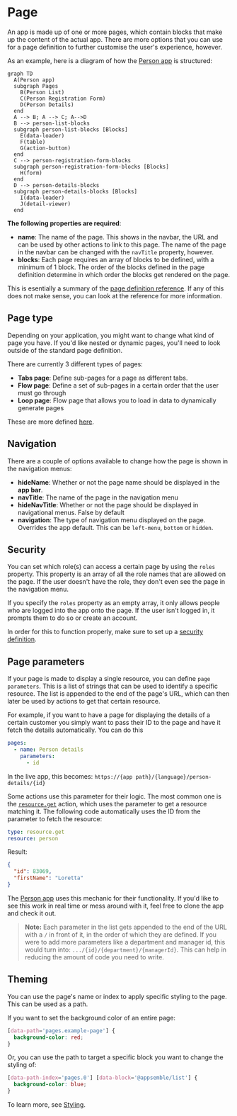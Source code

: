 # Page

An app is made up of one or more pages, which contain blocks that make up the content of the actual
app. There are more options that you can use for a page definition to further customise the user's
experience, however.

As an example, here is a diagram of how the [Person app](https://appsemble.app/en/apps/3/person) is
structured:

```mermaid
graph TD
  A(Person app)
  subgraph Pages
    B(Person List)
    C(Person Registration Form)
    D(Person Details)
  end
  A --> B; A --> C; A-->D
  B --> person-list-blocks
  subgraph person-list-blocks [Blocks]
    E(data-loader)
    F(table)
    G(action-button)
  end
  C --> person-registration-form-blocks
  subgraph person-registration-form-blocks [Blocks]
    H(form)
  end
  D --> person-details-blocks
  subgraph person-details-blocks [Blocks]
    I(data-loader)
    J(detail-viewer)
  end
```

**The following properties are required**:

- **name**: The name of the page. This shows in the navbar, the URL and can be used by other actions
  to link to this page. The name of the page in the navbar can be changed with the `navTitle`
  property, however.
- **blocks**: Each page requires an array of blocks to be defined, with a minimum of 1 block. The
  order of the blocks defined in the page definition determine in which order the blocks get
  rendered on the page.

This is esentially a summary of the
[page definition reference](../reference/app.mdx#-page-definition). If any of this does not make
sense, you can look at the reference for more information.

## Page type

Depending on your application, you might want to change what kind of page you have. If you'd like
nested or dynamic pages, you'll need to look outside of the standard page definition.

There are currently 3 different types of pages:

- **Tabs page**: Define sub-pages for a page as different tabs.
- **Flow page**: Define a set of sub-pages in a certain order that the user must go through
- **Loop page**: Flow page that allows you to load in data to dynamically generate pages

These are more defined [here](../guides/page-types.md).

## Navigation

There are a couple of options available to change how the page is shown in the navigation menus:

- **hideName**: Whether or not the page name should be displayed in the **app bar**.
- **navTitle**: The name of the page in the navigation menu
- **hideNavTitle**: Whether or not the page should be displayed in navigational menus. False by
  default
- **navigation**: The type of navigation menu displayed on the page. Overrides the app default. This
  can be `left-menu`, `bottom` or `hidden`.

## Security

You can set which role(s) can access a certain page by using the `roles` property. This property is
an array of all the role names that are allowed on the page. If the user doesn't have the role, they
don't even see the page in the navigation menu.

If you specify the `roles` property as an empty array, it only allows people who are logged into the
app onto the page. If the user isn't logged in, it prompts them to do so or create an account.

In order for this to function properly, make sure to set up a
[security definition](./security.md#security-definition).

## Page parameters

If your page is made to display a single resource, you can define `page parameters`. This is a list
of strings that can be used to identify a specific resource. The list is appended to the end of the
page's URL, which can then later be used by actions to get that certain resource.

For example, if you want to have a page for displaying the details of a certain customer you simply
want to pass their ID to the page and have it fetch the details automatically. You can do this

```yaml copy
pages:
  - name: Person details
    parameters:
      - id
```

In the live app, this becomes: `https://{app path}/{language}/person-details/{id}`

Some actions use this parameter for their logic. The most common one is the
[`resource.get`](../actions/resources.mdx#resourceget) action, which uses the parameter to get a
resource matching it. The following code automatically uses the ID from the parameter to fetch the
resource:

```yaml copy
type: resource.get
resource: person
```

Result:

```json
{
  "id": 83069,
  "firstName": "Loretta"
}
```

The [Person app](https://appsemble.app/en/apps/3/person) uses this mechanic for their functionality.
If you'd like to see this work in real time or mess around with it, feel free to clone the app and
check it out.

> **Note:** Each parameter in the list gets appended to the end of the URL with a `/` in front of
> it, in the order of which they are defined. If you were to add more parameters like a department
> and manager id, this would turn into: `.../{id}/{department}/{managerId}`. This can help in
> reducing the amount of code you need to write.

## Theming

You can use the page's name or index to apply specific styling to the page. This can be used as a
path.

If you want to set the background color of an entire page:

```css
[data-path='pages.example-page'] {
  background-color: red;
}
```

Or, you can use the path to target a specific block you want to change the styling of:

```css
[data-path-index='pages.0'] [data-block='@appsemble/list'] {
  background-color: blue;
}
```

To learn more, see [Styling](../guides/custom-css.md#applying-themes-to-specific-blocks-or-pages).
